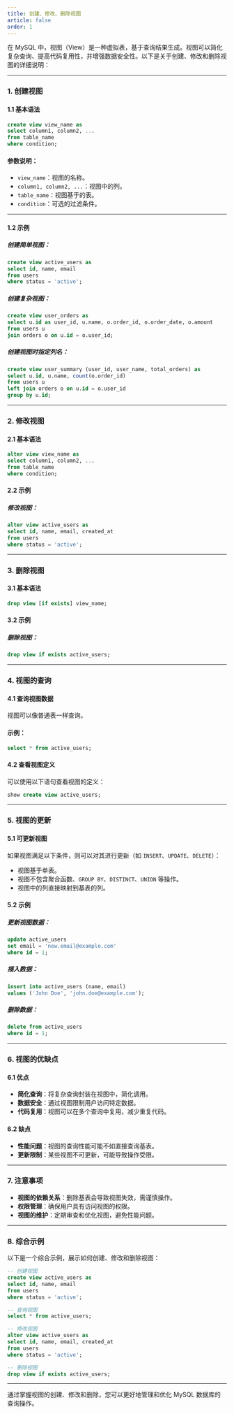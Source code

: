 ```yaml
---
title: 创建、修改、删除视图
article: false
order: 1
---
```


在 MySQL 中，视图（View）是一种虚拟表，基于查询结果生成。视图可以简化复杂查询、提高代码复用性，并增强数据安全性。以下是关于创建、修改和删除视图的详细说明：

---

### 1. **创建视图**

#### 1.1 **基本语法**
```sql
create view view_name as
select column1, column2, ...
from table_name
where condition;
```

#### 参数说明：
- `view_name`：视图的名称。
- `column1, column2, ...`：视图中的列。
- `table_name`：视图基于的表。
- `condition`：可选的过滤条件。

---

#### 1.2 **示例**

##### 创建简单视图：
```sql
create view active_users as
select id, name, email
from users
where status = 'active';
```

##### 创建复杂视图：
```sql
create view user_orders as
select u.id as user_id, u.name, o.order_id, o.order_date, o.amount
from users u
join orders o on u.id = o.user_id;
```

##### 创建视图时指定列名：
```sql
create view user_summary (user_id, user_name, total_orders) as
select u.id, u.name, count(o.order_id)
from users u
left join orders o on u.id = o.user_id
group by u.id;
```

---

### 2. **修改视图**

#### 2.1 **基本语法**
```sql
alter view view_name as
select column1, column2, ...
from table_name
where condition;
```

#### 2.2 **示例**

##### 修改视图：
```sql
alter view active_users as
select id, name, email, created_at
from users
where status = 'active';
```

---

### 3. **删除视图**

#### 3.1 **基本语法**
```sql
drop view [if exists] view_name;
```

#### 3.2 **示例**

##### 删除视图：
```sql
drop view if exists active_users;
```

---

### 4. **视图的查询**

#### 4.1 **查询视图数据**
视图可以像普通表一样查询。

#### 示例：
```sql
select * from active_users;
```

#### 4.2 **查看视图定义**
可以使用以下语句查看视图的定义：
```sql
show create view active_users;
```

---

### 5. **视图的更新**

#### 5.1 **可更新视图**
如果视图满足以下条件，则可以对其进行更新（如 `INSERT`、`UPDATE`、`DELETE`）：
- 视图基于单表。
- 视图不包含聚合函数、`GROUP BY`、`DISTINCT`、`UNION` 等操作。
- 视图中的列直接映射到基表的列。

#### 5.2 **示例**

##### 更新视图数据：
```sql
update active_users
set email = 'new.email@example.com'
where id = 1;
```

##### 插入数据：
```sql
insert into active_users (name, email)
values ('John Doe', 'john.doe@example.com');
```

##### 删除数据：
```sql
delete from active_users
where id = 1;
```

---

### 6. **视图的优缺点**

#### 6.1 **优点**
- **简化查询**：将复杂查询封装在视图中，简化调用。
- **数据安全**：通过视图限制用户访问特定数据。
- **代码复用**：视图可以在多个查询中复用，减少重复代码。

#### 6.2 **缺点**
- **性能问题**：视图的查询性能可能不如直接查询基表。
- **更新限制**：某些视图不可更新，可能导致操作受限。

---

### 7. **注意事项**
- **视图的依赖关系**：删除基表会导致视图失效，需谨慎操作。
- **权限管理**：确保用户具有访问视图的权限。
- **视图的维护**：定期审查和优化视图，避免性能问题。

---

### 8. **综合示例**
以下是一个综合示例，展示如何创建、修改和删除视图：
```sql
-- 创建视图
create view active_users as
select id, name, email
from users
where status = 'active';

-- 查询视图
select * from active_users;

-- 修改视图
alter view active_users as
select id, name, email, created_at
from users
where status = 'active';

-- 删除视图
drop view if exists active_users;
```

---

通过掌握视图的创建、修改和删除，您可以更好地管理和优化 MySQL 数据库的查询操作。
